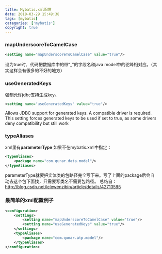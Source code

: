 ```yaml
---
title: Mybatis.xml配置
date: 2018-03-29 15:49:38
tags: [mybatis]
categories: ['mybatis']
copyright: true
---
```



### mapUnderscoreToCamelCase
```xml
<setting name="mapUnderscoreToCamelCase" value="true"/>
```
设为true时，代码把数据库中的带“_”的字段名和java model中的驼峰相对应。（其实这样会有很多的不好的地方）

### useGeneratedKeys
强制允许jdbc支持生成key。
```xml
<setting name="useGeneratedKeys" value="true"/>
```
Allows JDBC support for generated keys. A compatible driver is required.
This setting forces generated keys to be used if set to true,
as some drivers deny compatibility but still work

### typeAliases
xml里有<strong>parameterType</strong>  如果不在mybatis.xml中指定：
```xml
<typeAliases>
    <package name="com.qunar.data.model"/>
</typeAliases>
```
parameterType就要把实体类的包路径完全写下来。写了上面的package后会自动去这个包下面找，只需要写类名不需要包路径。
总结自：http://blog.csdn.net/lelewenzibin/article/details/42713585
### 最简单的xml配置例子
```xml
<configuration>
    <settings>
        <setting name="mapUnderscoreToCamelCase" value="true"/>
        <setting name="useGeneratedKeys" value="true"/>
    </settings>
    <typeAliases>
        <package name="com.qunar.atp.model"/>
    </typeAliases>
</configuration>
```
